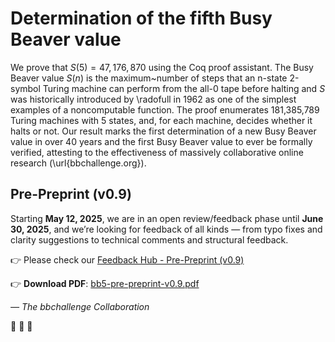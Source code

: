 # Determination of the fifth Busy Beaver value

We prove that $S(5) = 47,176,870$ using the Coq proof assistant. The Busy Beaver value $S(n)$ is the maximum~number of steps that an n-state 2-symbol Turing machine can perform from the all-0 tape before halting and $S$ was historically introduced by \radofull in 1962 as one of the simplest examples of a noncomputable function.  The proof enumerates 181,385,789 Turing machines with 5 states, and, for each machine, decides whether it halts or not.
    Our result marks the first determination of a new Busy Beaver value in over 40 years and the first Busy Beaver value to ever be formally verified, attesting to the effectiveness of massively collaborative online research (\url{bbchallenge.org}).

## Pre-Preprint (v0.9)

Starting **May 12, 2025**, we are in an open review/feedback phase until **June 30, 2025**, and we’re looking for feedback of all kinds — from typo fixes and clarity suggestions to technical comments and structural feedback.


👉 Please check our [Feedback Hub - Pre-Preprint (v0.9)](https://github.com/bbchallenge/bbchallenge-paper/issues/9)

👉 **Download PDF**: [bb5-pre-preprint-v0.9.pdf](https://github.com/bbchallenge/bbchallenge-paper/releases/download/pre-preprint-v0.9/bb5-pre-preprint-v0.9.pdf)

_— The bbchallenge Collaboration_

🦫 🦫 🦫